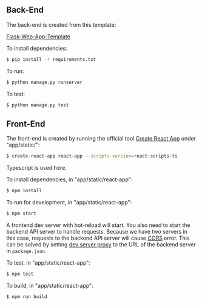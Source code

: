 
## Back-End

The back-end is created from this template: 

[Flask-Web-App-Template](https://github.com/PPPW/Flask-Web-App-Template)

To install dependencies:
```sh
$ pip install -r requirements.txt
```

To run:

```sh
$ python manage.py runserver
```

To test:

```sh
$ python manage.py test
```

## Front-End 

The front-end is created by running the official tool [Create React App](https://github.com/facebook/create-react-app) under "app/static/":

```sh
$ create-react-app react-app --scripts-version=react-scripts-ts
```

Typescript is used here. 

To install dependencies, in "app/static/react-app":

```sh
$ npm install
```

To run for development, in "app/static/react-app":

```sh
$ npm start
```

A frontend dev server with hot-reload will start. You also need to start the backend API server to handle requests. Because we have two servers in this case, requests to the backend API server will cause [CORS](https://developer.mozilla.org/en-US/docs/Web/HTTP/CORS) error. This can be solved by setting [dev server proxy](https://github.com/facebook/create-react-app/blob/master/packages/react-scripts/template/README.md#proxying-api-requests-in-development) to the URL of the backend server in `package.json`.

To test, in "app/static/react-app":

```sh
$ npm test
```

To build, in "app/static/react-app":

```sh
$ npm run build
```
